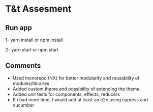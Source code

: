 # T&t Assesment

## Run app

1- yarn install or npm install

2- yarn start or npm start


## Comments

- Used monorepo (NX) for better modularity and reusability of modules/libraries
- Added custom theme and possibility of extending the theme.
- Added unit tests for components, effects, reducers
- If i had more time, I would add at least an e2e using cypress and cucumber



